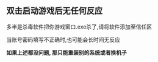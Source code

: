## 双击启动游戏后无任何反应

多半是杀毒软件把你游戏窗口.exe杀了,请将软件添加至信任区

当账号密码填写不正确时,也可能会长时间无反应

**如果上述都没问题, 那只能重装别的系统或者换机子**